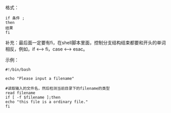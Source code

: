 格式：
```
if 条件 ;
then
结果
fi
```
补充：最后面一定要有fi，在shell脚本里面，控制分支结构结束都要和开头的单词相反，例如，if <–> fi，case <–> esac。

示例：
```
#!/bin/bash

echo "Please input a filename"

#读取输入的文件名，然后检测当前目录下的filename的类型
read filename
if [ -f $filename ];then
echo "this file is a ordinary file."
fi

```
